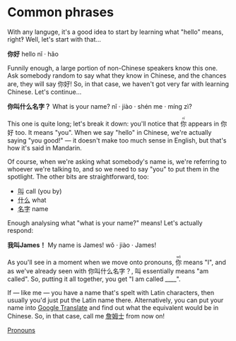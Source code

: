 # Common phrases
With any languge, it's a good idea to start by learning what "hello" means, right‽ Well, let's start with that...

<div class="phrase">
    <strong>你好</strong> <span>hello</span> <span>nǐ · hǎo</span>
</div>

Funnily enough, a large portion of non-Chinese speakers know this one. Ask somebody random to say what they know in Chinese, and the chances are, they will say 你好! So, in that case, we haven't got very far with learning Chinese. Let's continue...

<div class="phrase">
    <strong>你叫什么名字？</strong> <span>What is your name?</span> <span>nǐ · jiào · shén me · míng zì?</span>
</div>

This one is quite long; let's break it down: you'll notice that <ruby>你 <rt>nǐ</rt></ruby> appears in 你好 too. It means "you". When we say "hello" in Chinese, we're actually saying "you good!" — it doesn't make too much sense in English, but that's how it's said in Mandarin.

Of course, when we're asking what somebody's name is, we're referring to whoever we're talking to, and so we need to say "you" to put them in the spotlight. The other bits are straightforward, too:

<ul>
    <li><abbr title="[jiào]">叫</abbr> call (you by)</li>
    <li><abbr title="[shén me]">什么</abbr> what</li>
    <li><abbr title="[míng zì]">名字</abbr> name</li>
</ul>

Enough analysing what "what is your name?" means! Let's actually respond:

<div class="phrase">
    <strong>我叫James！</strong> <span>My name is James!</span> <span>wǒ · jiào · James!</span>
</div>

As you'll see in a moment when we move onto pronouns, <ruby>你 <rt>wǒ</rt></ruby> means "I", and as we've already seen with 你叫什么名字？, 叫 essentially means "am called". So, putting it all together, you get "I am called \_\_\_\_".

If — like me — you have a name that's spelt with Latin characters, then usually you'd just put the Latin name there. Alternatively, you can put your name into <a href="https://translate.google.com/?sl=en&tl=zh-CN&op=translate" target="_blank">Google Translate</a> and find out what the equivalent would be in Chinese. So, in that case, call me <abbr title="[zhān mǔ shì] James">詹姆士</abbr> from now on!

<a href="basics/pronouns.md" class="next">Pronouns</a>